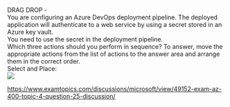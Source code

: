 DRAG DROP -<br/>You are configuring an Azure DevOps deployment pipeline. The deployed application will authenticate to a web service by using a secret stored in an Azure key vault.<br/>You need to use the secret in the deployment pipeline.<br/>Which three actions should you perform in sequence? To answer, move the appropriate actions from the list of actions to the answer area and arrange them in the correct order.<br/>Select and Place:<br/><img src="https://www.examtopics.com/assets/media/exam-media/04257/0016100001.png" class="in-exam-image"/><br/><p><a href="https://www.examtopics.com/discussions/microsoft/view/49152-exam-az-400-topic-4-question-25-discussion/">https://www.examtopics.com/discussions/microsoft/view/49152-exam-az-400-topic-4-question-25-discussion/</a></p><script src="https://giscus.app/client.js"                    data-repo="azsamples/az204"                    data-repo-id="R_kgDOMRXzDQ"                    data-category="General"                    data-category-id="DIC_kwDOMRXzDc4Cgi27"                    data-mapping="pathname"                    data-strict="0"                    data-reactions-enabled="0"                    data-emit-metadata="0"                    data-input-position="bottom"                    data-theme="preferred_color_scheme"                    data-lang="en"                    crossorigin="anonymous"                    async>                    </script>